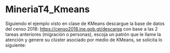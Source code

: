 # MineriaT4_Kmeans
Siguiendo el ejemplo visto en clase de KMeans  descargue la base de datos del censo 2018: https://censo2018.ine.gob.gt/descarga  con base a las 2 tareas anteriores (migración o personas), escoja un patrón que le llame la atención y genere su clúster asociado por medio de KMeans, se solicita lo siguiente:
